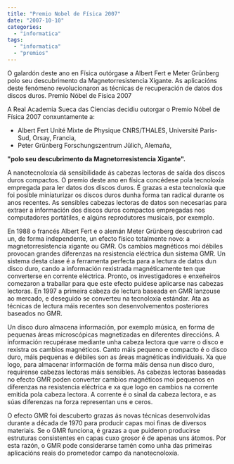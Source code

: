 ```yaml
---
title: "Premio Nobel de Física 2007"
date: "2007-10-10"
categories: 
  - "informatica"
tags: 
  - "informatica"
  - "premios"
---
```


O galardón deste ano en Física outórgase a Albert Fert e Meter Grünberg polo seu descubrimento da Magnetorresistencia Xigante. As aplicacións deste fenómeno revolucionaron as técnicas de recuperación de datos dos discos duros. Premio Nóbel de Física 2007

A Real Academia Sueca das Ciencias decidiu outorgar o Premio Nóbel de Física 2007 conxuntamente a:

- Albert Fert Unité Mixte de Physique CNRS/THALES, Université Paris-Sud, Orsay, Francia,
- Peter Grünberg Forschungszentrum Jülich, Alemaña,

**"polo seu descubrimento da Magnetorresistencia Xigante".**

A nanotecnoloxía dá sensibilidade ás cabezas lectoras de saída dos discos duros compactos. O premio deste ano en física concédese pola tecnoloxía empregada para ler datos dos discos duros. É grazas a esta tecnoloxía que foi posible miniaturizar os discos duros dunha forma tan radical durante os anos recentes. As sensibles cabezas lectoras de datos son necesarias para extraer a información dos discos duros compactos empregadas nos computadores portátiles, e algúns reprodutores musicais, por exemplo.

En 1988 o francés Albert Fert e o alemán Meter Grünberg descubriron cad un, de forma independente, un efecto físico totalmente novo: a magnetorresistencia xigante ou GMR. Os cambios magnéticos moi débiles provocan grandes diferenzas na resistencia eléctrica dun sistema GMR. Un sistema desta clase é a ferramenta perfecta para a lectura de datos dun disco duro, cando a información rexistrada magnéticamente ten que converterse en corrente eléctrica. Pronto, os investigadores e enxeñeiros comezaron a traballar para que este efecto puidese aplicarse nas cabezas lectoras. En 1997 a primeira cabeza de lectura baseada en GMR lanzouse ao mercado, e deseguido se converteu na tecnoloxía estándar. Ata as técnicas de lectura máis recentes son desenvolvementos posteriores baseados no GMR.

Un disco duro almacena información, por exemplo música, en forma de pequenas áreas microscópicas magnetizadas en diferentes direccións. A información recupérase mediante unha cabeza lectora que varre o disco e rexistra os cambios magnéticos. Canto máis pequeno e compacto é o disco duro, máis pequenas e débiles son as áreas magnéticas individuais. Xa que logo, para almacenar información de forma máis densa nun disco duro, requírense cabezas lectoras máis sensibles. As cabezas lectoras baseadas no efecto GMR poden converter cambios magnéticos moi pequenos en diferenzas na resistencia eléctrica e xa que logo en cambios na corrente emitida pola cabeza lectora. A corrente é o sinal da cabeza lectora, e as súas diferenzas na forza representan uns e ceros.

O efecto GMR foi descuberto grazas ás novas técnicas desenvolvidas durante a década de 1970 para producir capas moi finas de diversos materiais. Se o GMR funciona, é grazas a que puideron producirse estruturas consistentes en capas cuxo grosor é de apenas uns átomos. Por esta razón, o GMR pode considerarse tamén como unha das primeiras aplicacións reais do prometedor campo da nanotecnoloxía.

